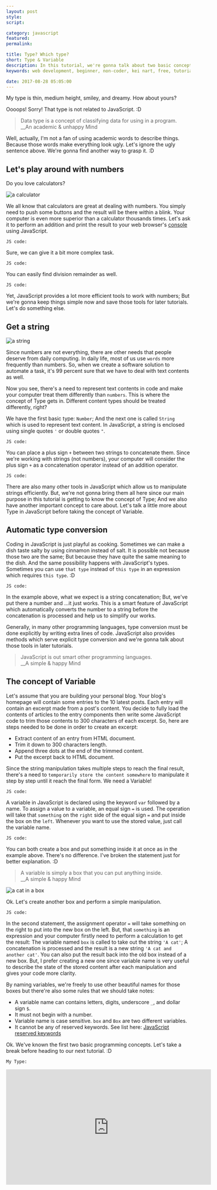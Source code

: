 ```yaml
---
layout: post
style:
script:

category: javascript
featured:
permalink:

title: Type? Which type?
short: Type & Variable
description: In this tutorial, we're gonna talk about two basic concepts in programming (Type & Variable); <br>And have a gentle introduction to the most two common Types. <br>Let's get started with the concept of Type.
keywords: web development, beginner, non-coder, kei nart, free, tutorial, coding, programming, code nart, javascript, type, number, string, variable

date: 2017-08-28 05:05:00
---
```


My type is thin, medium height, smiley, and dreamy. How about yours?

Oooops! Sorry! That type is not related to JavaScript. :D

> Data type is a concept of classifying data for using in a program.  
> \_\_An academic & unhappy Mind

Well, actually, I'm not a fan of using academic words to describe things. Because
those words make everything look ugly. Let's ignore the ugly sentence above.
We're gonna find another way to grasp it. :D

## Let's play around with numbers

Do you love calculators?

![a calculator](/images/javascript/2/calculator.jpg)

We all know that calculators are great at dealing with numbers. You simply need
to push some buttons and the result will be there within a blink. Your computer
is even more superior than a calculator thousands times. Let's ask it to perform
an addition and print the result to your web browser's
[console](https://codenart.github.io/smart/#the-baby-first-javascript-statements)
using JavaScript.

`JS code:`
<script src="https://gist.github.com/codenart/50eb5a9b1c7e7bcc92ddfcb38f15c3e4.js">
</script>

Sure, we can give it a bit more complex task.

`JS code:`
<script src="https://gist.github.com/codenart/4549a1ae9566cee8c5d016fe0e0fcec6.js">
</script>

You can easily find division remainder as well.

`JS code:`
<script src="https://gist.github.com/codenart/ae8da240dc80c8cd5bee4fc663b9cec7.js">
</script>

Yet, JavaScript provides a lot more efficient tools to work with numbers; But
we're gonna keep things simple now and save those tools for later tutorials.
Let's do something else.

## Get a string

![a string](/images/javascript/2/string.jpg)

Since numbers are not everything, there are other needs that people deserve from
daily computing. In daily life, most of us use `words` more frequently than
numbers. So, when we create a software solution to automate a task, it's 99
percent sure that we have to deal with text contents as well.

Now you see, there's a need to represent text contents in code and make your
computer treat them differently than `numbers`. This is where the concept of
Type gets in. Different content types should be treated differently, right?

We have the first basic type: `Number`; And the next one is called `String`
which is used to represent text content. In JavaScript, a string is enclosed
using single quotes `'` or double quotes `"`.

`JS code:`
<script src="https://gist.github.com/codenart/04c89eaaa262adcdefbb5e21bdcf5721.js">
</script>

You can place a plus sign `+` between two strings to concatenate them. Since
we're working with strings (not numbers), your computer will consider the plus
sign `+` as a concatenation operator instead of an addition operator.

`JS code:`
<script src="https://gist.github.com/codenart/091d76fcb44a1541f31d36b575217ed4.js">
</script>

There are also many other tools in JavaScript which allow us to manipulate strings
efficiently. But, we're not gonna bring them all here since our main purpose in
this tutorial is getting to know the concept of Type; And we also have another
important concept to care about. Let's talk a little more about Type in JavaScript
before taking the concept of Variable.

## Automatic type conversion

Coding in JavaScript is just playful as cooking. Sometimes we can make a dish
taste salty by using cinnamon instead of salt. It is possible not because those
two are the same; But because they have quite the same meaning to the dish. And
the same possibility happens with JavaScript's types. Sometimes you can use `that
type` instead of `this type` in an expression which requires `this type`. :D

`JS code:`
<script src="https://gist.github.com/codenart/22ab375e9ab434ad549ec21ee64cd1f6.js">
</script>

In the example above, what we expect is a string concatenation; But, we've put
there a number and ...it just works. This is a smart feature of JavaScript which
automatically converts the number to a string before the concatenation is
processed and help us to simplify our works.

Generally, in many other programming languages, type conversion must be done
explicitly by writing extra lines of code. JavaScript also provides methods which
serve explicit type conversion and we're gonna talk about those tools in later tutorials.

> JavaScript is out smart other programming languages.  
> \_\_A simple & happy Mind

## The concept of Variable

Let's assume that you are building your personal blog. Your blog's homepage will
contain some entries to the 10 latest posts. Each entry will contain an excerpt
made from a post's content. You decide to fully load the contents of articles to
the entry components then write some JavaScript code to trim those contents to
300 characters of each excerpt. So, here are steps needed to be done in order to
create an excerpt:

- Extract content of an entry from HTML document.
- Trim it down to 300 characters length.
- Append three dots at the end of the trimmed content.
- Put the excerpt back to HTML document.

Since the string manipulation takes multiple steps to reach the final result,
there's a need to `temporarily store the content somewhere` to manipulate it step
by step until it reach the final form. We need a Variable!

`JS code:`
<script src="https://gist.github.com/codenart/0d154adf692c8117c4bf933ac76176b5.js">
</script>

A variable in JavaScript is declared using the keyword `var` followed by a name.
To assign a value to a variable, an equal sign `=` is used. The operation will
take that `something` on the `right` side of the equal sign `=` and put inside
the box on the `left`. Whenever you want to use the stored value, just call the
variable name.

`JS code:`
<script src="https://gist.github.com/codenart/d07b0efd36b06a29f95eab9690efd8d2.js">
</script>

You can both create a box and put something inside it at once as in the example
above. There's no difference. I've broken the statement just for better explanation. :D

> A variable is simply a box that you can put anything inside.  
> \_\_A simple & happy Mind

![a cat in a box](/images/javascript/2/cat.jpg)

Ok. Let's create another box and perform a simple manipulation.

`JS code:`
<script src="https://gist.github.com/codenart/1e8bc0361bfa04545427eef9c61c2389.js">
</script>

In the second statement, the assignment operator `=` will take something on the
right to put into the new box on the left. But, that `something` is an expression
and your computer firstly need to perform a calculation to get the result: The
variable named `box` is called to take out the string `'A cat'`; A concatenation
is processed and the result is a new string `'A cat and another cat'`. You can
also put the result back into the old box instead of a new box. But, I prefer
creating a new one since variable name is very useful to describe the state of
the stored content after each manipulation and gives your code more clarity.

By naming variables, we're freely to use other beautiful names for those boxes
but there're also some rules that we should take notes:

- A variable name can contains letters, digits, underscore `_`, and dollar sign `$`.
- It must not begin with a number.
- Variable name is case sensitive. `box` and `Box` are two different variables.
- It cannot be any of reserved keywords. See list here:
[JavaScript reserved keywords](https://www.w3schools.com/js/js_reserved.asp)

Ok. We've known the first two basic programming concepts. Let's take a break
before heading to our next tutorial. :D

`My Type:`
<div class="embed">
   <iframe width="560" height="315"
           src="https://www.youtube.com/embed/W72LiPMNs9E"
           frameborder="0" allowfullscreen>
   </iframe>
</div>
